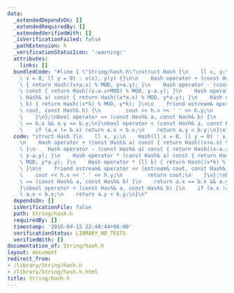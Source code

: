 ```yaml
---
data:
  _extendedDependsOn: []
  _extendedRequiredBy: []
  _extendedVerifiedWith: []
  _isVerificationFailed: false
  _pathExtension: h
  _verificationStatusIcon: ':warning:'
  attributes:
    links: []
  bundledCode: "#line 1 \"String/hash.h\"\nstruct Hash {\n    ll x, y;\n    Hash(ll\
    \ x = 0, ll y = 0) : x(x), y(y) {}\n\n    Hash operator + (const Hash& a) const\
    \ { return Hash((x+a.x) % MOD, y+a.y); }\n    Hash operator - (const Hash& a)\
    \ const { return Hash((x-a.x+MOD) % MOD, y-a.y); }\n    Hash operator * (const\
    \ Hash& a) const { return Hash((x*a.x) % MOD, y*a.y); }\n    Hash operator * (ll\
    \ k) { return Hash((x*k) % MOD, y*k); }\n\n    friend ostream& operator << (ostream&\
    \ cout, const Hash& h) {\n        cout << h.x << ' ' << h.y;\n        return cout;\n\
    \    }\n};\nbool operator == (const Hash& a, const Hash& b) {\n    return a.x\
    \ == b.x && a.y == b.y;\n}\nbool operator < (const Hash& a, const Hash& b) {\n\
    \    if (a.x != b.x) return a.x < b.x;\n    return a.y < b.y;\n}\n"
  code: "struct Hash {\n    ll x, y;\n    Hash(ll x = 0, ll y = 0) : x(x), y(y) {}\n\
    \n    Hash operator + (const Hash& a) const { return Hash((x+a.x) % MOD, y+a.y);\
    \ }\n    Hash operator - (const Hash& a) const { return Hash((x-a.x+MOD) % MOD,\
    \ y-a.y); }\n    Hash operator * (const Hash& a) const { return Hash((x*a.x) %\
    \ MOD, y*a.y); }\n    Hash operator * (ll k) { return Hash((x*k) % MOD, y*k);\
    \ }\n\n    friend ostream& operator << (ostream& cout, const Hash& h) {\n    \
    \    cout << h.x << ' ' << h.y;\n        return cout;\n    }\n};\nbool operator\
    \ == (const Hash& a, const Hash& b) {\n    return a.x == b.x && a.y == b.y;\n\
    }\nbool operator < (const Hash& a, const Hash& b) {\n    if (a.x != b.x) return\
    \ a.x < b.x;\n    return a.y < b.y;\n}\n"
  dependsOn: []
  isVerificationFile: false
  path: String/hash.h
  requiredBy: []
  timestamp: '2016-04-15 22:48:44+08:00'
  verificationStatus: LIBRARY_NO_TESTS
  verifiedWith: []
documentation_of: String/hash.h
layout: document
redirect_from:
- /library/String/hash.h
- /library/String/hash.h.html
title: String/hash.h
---
```

